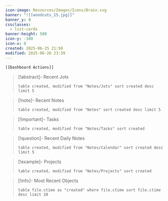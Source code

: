 ```yaml
---
icon-image: Resources/Images/Icons/Brain.svg
banner: "![[woodcuts_15.jpg]]"
banner_y: 0
cssclasses:
  - list-cards
banner-height: 500
icon-y: -100
icon-x: 0
created: 2025-06-25 21:50
modified: 2025-06-26 23:39
---
```

```meta-bind-embed
[[Dashboard Actions]]
```
> [!abstract]- Recent Jots
> ```dataview 
> table created, modified from "Notes/Jots" sort created desc limit 5
>```

> [!note]- Recent Notes
> ```dataview 
> table created, modified from "Notes" sort created desc limit 5
>```

> [!important]- Tasks
> ```dataview 
> table created, modified from "Notes/Tasks" sort created
>```

> [!question]- Recent Daily Notes
> ```dataview 
> table created, modified from "Notes/Calendar" sort created desc limit 5
>```

> [!example]- Projects
> ```dataview 
> table created, modified from "Notes/Projects" sort created
>```

> [!info]- Most Recent Objects
> ```dataview 
> table file.ctime as "created" where file.ctime sort file.ctime desc limit 10
>```
